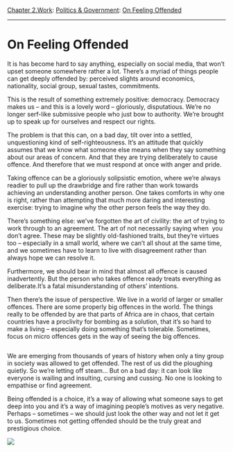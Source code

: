 [Chapter 2.Work](https://www.theschooloflife.com/thebookoflife/category/work/): [Politics & Government](https://www.theschooloflife.com/thebookoflife/category/work/politics-government/): [On Feeling Offended](https://www.theschooloflife.com/thebookoflife/on-feeling-offended/)

* * *

# On Feeling Offended

It is has become hard to say anything, especially on social media, that won’t upset someone somewhere rather a lot. There’s a myriad of things people can get deeply offended by: perceived slights around economics, nationality, social group, sexual tastes, commitments.

This is the result of something extremely positive: democracy. Democracy makes us – and this is a lovely word – gloriously, disputatious. We’re no longer serf-like submissive people who just bow to authority. We’re brought up to speak up for ourselves and respect our rights.

The problem is that this can, on a bad day, tilt over into a settled, unquestioning kind of self-righteousness. It’s an attitude that quickly assumes that we know what someone else means when they say something about our areas of concern. And that they are trying deliberately to cause offence. And therefore that we must respond at once with anger and pride.

Taking offence can be a gloriously solipsistic emotion, where we’re always readier to pull up the drawbridge and fire rather than work towards achieving an understanding another person. One takes comforts in why one is right, rather than attempting that much more daring and interesting exercise: trying to imagine why the other person feels the way they do.

There’s something else: we’ve forgotten the art of civility: the art of trying to work through to an agreement. The art of not necessarily saying when&nbsp; you don’t agree. These may be slightly old-fashioned traits, but they’re virtues too – especially in a small world, where we can’t all shout at the same time, and we sometimes have to learn to live with disagreement rather than always hope we can resolve it.

Furthermore, we should bear in mind that almost all offence is caused inadvertently. But the person who takes offence ready treats everything as deliberate.It’s a fatal misunderstanding of others’ intentions.&nbsp;

Then there’s the issue of perspective. We live in a world of larger or smaller offences. There are some properly big offences in the world. The things really to be offended by are that parts of Africa are in chaos, that certain countries have a proclivity for bombing as a solution, that it’s so hard to make a living – especially doing something that’s tolerable. Sometimes, focus on micro offences gets in the way of seeing the big offences.

<figure class="aligncenter"><img src="https://www.theschooloflife.com/thebookoflife/wp-content/uploads/2020/06/pp-dinosaurs-asterdoid-rf-istock-1.jpg" alt="" class="wp-image-24618" srcset="https://www.theschooloflife.com/thebookoflife/wp-content/uploads/2020/06/pp-dinosaurs-asterdoid-rf-istock-1.jpg 968w, https://www.theschooloflife.com/thebookoflife/wp-content/uploads/2020/06/pp-dinosaurs-asterdoid-rf-istock-1-300x211.jpg 300w, https://www.theschooloflife.com/thebookoflife/wp-content/uploads/2020/06/pp-dinosaurs-asterdoid-rf-istock-1-768x540.jpg 768w" sizes="(max-width: 968px) 100vw, 968px"></figure>

We are emerging from thousands of years of history when only a tiny group in society was allowed to get offended. The rest of us did the ploughing quietly. So we’re letting off steam… But on a bad day: it can look like everyone is wailing and insulting, cursing and cussing. No one is looking to empathise or find agreement.

Being offended is a choice, it’s a way of allowing what someone says to get deep into you and it’s a way of imagining people’s motives as very negative. Perhaps – sometimes – we should just look the other way and not let it get to us. Sometimes not getting offended should be the truly great and prestigious choice.

[![](https://img.youtube.com/vi/Bb2mVGE63YU/0.jpg)](https://www.youtube.com/embed/Bb2mVGE63YU '')
